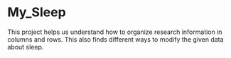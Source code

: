 # My_Sleep

This project helps us understand how to organize research information in columns and rows. This also finds different ways to modify the given data about sleep. 
